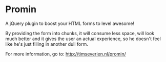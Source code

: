 Promin
======

A jQuery plugin to boost your HTML forms to level awesome!

By providing the form into chunks, it will consume less space, will look much better and it gives the user an actual experience, so he doesn't feel like he's just filling in another dull form.

For more information, go to: http://timseverien.nl/promin/
